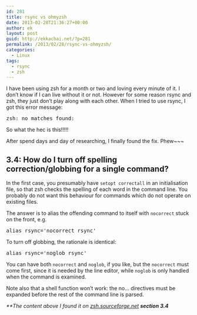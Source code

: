 ```yaml
---
id: 281
title: rsync vs ohmyzsh
date: 2013-02-28T21:36:27+00:00
author: ek
layout: post
guid: http://ekkachai.net/?p=281
permalink: /2013/02/28/rsync-vs-ohmyzsh/
categories:
  - Linux
tags:
  - rsync
  - zsh
---
```

I have been using zsh for a month or two and loving every minute of it. I don&#8217;t know if I can live without it or not. However for some reason rsync and zsh, they just don&#8217;t play along with each other. When I tried to use rsync, I got this error message:

<pre>zsh: no matches found:</pre>

So what the hec is this!!!!!

After spend days and day of researching, I finally found the fix. Phew~~~

## 3.4: How do I turn off spelling correction/globbing for a single command?

In the first case, you presumably have `setopt correctall` in an initialisation file, so that zsh checks the spelling of each word in the command line. You probably do not want this behaviour for commands which do not operate on existing files.

The answer is to alias the offending command to itself with `nocorrect` stuck on the front, e.g.

<pre>alias rsync='nocorrect rsync'</pre>

To turn off globbing, the rationale is identical:

<pre>alias rsync='noglob rsync'</pre>

You can have both `nocorrect` and `noglob`, if you like, but the `nocorrect` must come first, since it is needed by the line editor, while `noglob` is only handled when the command is examined.

Note also that a shell function won&#8217;t work: the no&#8230; directives must be expanded before the rest of the command line is parsed.

_**The content above I found it on <a href="http://zsh.sourceforge.net/FAQ/zshfaq03.html" target="_blank">zsh.sourceforge.net</a> **section 3.4**_